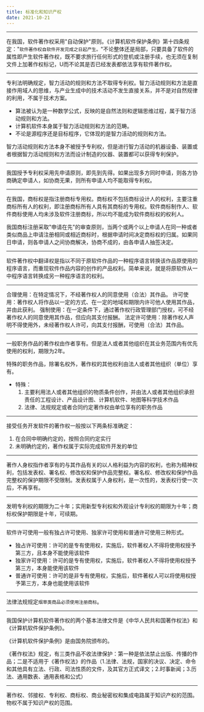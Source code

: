 ```yaml
---
title: 标准化和知识产权
date: 2021-10-21
---
```


---
在我国，软件著作权采用"自动保护"原则。《计算机软件保护条例》第十四条规定："`软件著作权自软件开发完成之日起产生。`"不论整体还是局部，只要具备了软件的属性即产生软件著作权，既不要求旅行任何形式的登机或注册手续，也无须在复制文件上加著作权标记，U而不论其是否已经发表都依法享有软件著作权。

---
专利法明确规定，智力活动的规则和方法不取得专利权。智力活动规则和方法是直接作用域人的思维，与产业生成中的技术活动不发生直接关系，并不是对自然规律的利用，不属于技术方案。

- 算法被认为是一种数学公式，反映的是自然法则和逻辑思维过程，属于智力活动规则和方法。
- 计算机软件本身属于智力活动规则和方法的范畴。
- 不论是源程序还是目标程序，它体现的是智力活动的规则和方法。

智力活动规则和方法本身不被授予专利权，但是进行智力活动的机器设备、装置或者根据智力活动规则和方法而设计制造的仪器、装置都可以获得专利保护。

---
我国授予专利权采用先申请原则，即先到先得。如果出现多方同时申请，则各方协商确定申请人，如协商无果，则所有申请人均不能取得专利权。

---
在我国，商标权是指注册商标专用权。商标权不包括商标设计人的权利，主要注重商标所有人的权利，即注册商标所有人具有其商标的专用权。软件商标制作人、软件商标使用人均未涉及软件注册商标，所以均不能成为软件商标权的权利人。

我国商标注册采取"申请在先"的审查原则，当两个或两个以上申请人在同一种或者类似商品上申请注册相同或相近商标时，根据申请时间决定商标权的归属。如果同日申请，则各申请人之间协商解决，协商不成的，由各申请人抽签决定。

---
软件著作权中翻译权是指以不同于原软件作品的一种程序语言转换该作品原使用的程序语言，而重现软件作品内容的创作的产品权利。简单来说，就是将原软件从一中程序语言转换成另一种程序语言的权利。

---
合理使用：在特定情况下，不经著作权人的同意使用（合法）其作品。
许可使用：著作权人将作品以一定的方式、在一定的地域和期限内许可他人使用其作品，并由此获利。
强制使用：在一定条件下，通过著作权行政管理部门授权，可不经著作权人的同意使用其作品，但应向其支付报酬。
法定许可使用：除著作权人声明不得使用外，未经著作权人许可，向其支付报酬，可使用（合法）其作品。

---
一般职务作品的著作权由作者享有。但是法人或者其他组织在其业务范围内有优先使用的权利，期限为2年。

特殊的职务作品，除署名权外，著作权的其他权利由法人或者其他组织（单位）享有。

- 特殊：
  1. 主要利用法人或者其他组织的物质条件创作，并由法人或者其他组织承担责任的工程设计、产品设计图、计算机软件、地图等科学技术作品
  2. 法律、法规规定或者合同约定著作权由单位享有的职务作品

---
接受任务开发软件的著作权一般按以下两条标准确定：

1. 在合同中明确约定的，按照合同约定实行
2. 未明确约定的，著作权属于实际完成软件开发的单位

---
著作人身权指作者享有的与其作品有关的以人格利益为内容的权利，也称为精神权利，包括发表权、署名权、修改权和保护作品完整权。署名权、修改权和保护作品完整权的保护期限不受限制。发表权属于人身权利，是一次性的，发表权行使一次后，不再享有。

---
发明专利权的期限为二十年；实用新型专利权和外观设计专利权的期限为十年；商标权保护期限是十年，可续期。

---
软件许可使用一般有独占许可使用、独家许可使用和普通许可使用三种形式。

- 独占许可使用：许可的是专有使用权，实施后，软件著权人不得将使用权授予第三方，且本身不能使用该软件
- 独家许可使用：许可的是专有使用权，实施后，软件著权人不得将使用权授予第三方，本身能使用该软件
- 普通许可使用：许可的是非专有使用权，实施后，软件著权人可以将使用权授予第三方，本身也能使用该软件

---
法律法规规定`烟草类商品必须使用注册商标`。

---
我国保护计算机软件著作权的两个基本法律文件是《中华人民共和国著作权法》和《计算机软件保护条例》。

《计算机软件保护条例》是由国务院颁布的。

《著作权法》规定，有三类作品不收法律保护：第一种是依法禁止出版、传播的作品；二是不适用于《著作权法》的作品（1.法律、法规，国家的决议、决定、命令和其他具有立法、行政、司法性质的文件，及其官方正式译文；2.时事新闻；3.历法、通用数表、通用表格和公式）

---
著作权、邻接权、专利权、商标权、商业秘密权和集成电路属于知识产权的范围。物权不属于知识产权的范围。
